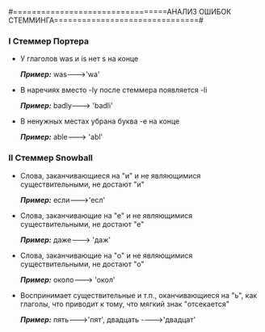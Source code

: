 #=================================АНАЛИЗ ОШИБОК СТЕММИНГА===============================#


### I Стеммер Портера

   * У глаголов was и is нет s на конце
      
      ***Пример:***               was--->'wa'
  *  В наречиях вместо -ly после стеммера появляется -li
  
       ***Пример:***               badly---> 'badli'
  *  В ненужных местах убрана буква -e на конце
  
       ***Пример:***               able---> 'abl'
   
      





### II Стеммер Snowball
	 
  *  Слова, заканчивающиеся на "и" и не являющимися существительными, не достают  "и"
      
      ***Пример:***               если--->'есл'
  *  Слова, заканчивающие на "е" и не являющимися существительными, не достают  "е"
  
       ***Пример:***               даже---> 'даж'
  *  Слова, заканчивающие на "о" и не являющимися существительными, не достают  "о"
  
       ***Пример:***               около---> 'окол'
  *    Воспринимает существительные  и т.п., оканчивающиеся  на "ь", как глаголы, что приводит к тому, что мягкий знак "отсекается"
       
       ***Пример:***                пять--->'пят', двадцать ---->'двадцат'     
      
      

       

